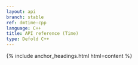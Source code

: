 ```yaml
---
layout: api
branch: stable
ref: dmtime-cpp
language: C++
title: API reference (Time)
type: Defold C++
---
```

{% include anchor_headings.html html=content %}